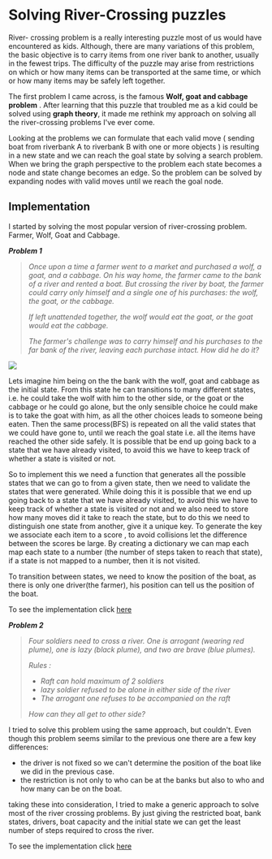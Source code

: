 # Solving River-Crossing puzzles

River- crossing problem is a really interesting puzzle most of us would have encountered as kids. Although, there are many variations of this problem, the basic objective is to carry items from one river bank to another, usually in the fewest trips. The difficulty of the puzzle may arise from restrictions on which or how many items can be transported at the same time, or which or how many items may be safely left together. 

The first problem I came across, is the famous **Wolf, goat and cabbage problem** . After learning that this puzzle that troubled me as a kid could be solved using **graph theory**, it made me rethink my approach on solving all the river-crossing problems I've ever come. 

 Looking at the problems we can formulate that each valid move ( sending boat from riverbank A to riverbank B with one or more objects ) is resulting in a new state and we can reach the goal state by solving a search problem. When we bring the graph perspective to the problem each state becomes a node and state change becomes an edge. So the problem can be solved by expanding nodes with valid moves until we reach the goal node.

## Implementation

  I started by solving the most popular version of river-crossing problem. Farmer, Wolf, Goat and Cabbage.

***Problem 1***

> *Once upon a time a farmer went to a market and purchased a wolf, a goat, and a cabbage. On his way home, the farmer came to the bank of a river and rented a boat. But crossing the river by boat, the farmer could carry only himself and a single one of his purchases: the wolf, the goat, or the cabbage.*
>
> *If left unattended together, the wolf would eat the goat, or the goat would eat the cabbage.*
>
> *The farmer's challenge was to carry himself and his purchases to the far bank of the river, leaving each purchase intact. How did he do it?*

![](https://upload.wikimedia.org/wikipedia/commons/2/28/Animasi_untuk_musang%2C_angsa_dan_kekacang_teka_teki.png)

Lets imagine him being on the the bank with the wolf, goat and cabbage as the initial state. From this state he can transitions to many different states, i.e. he could take the wolf with him to the other side, or the goat or the cabbage or he could go alone, but the only sensible choice he could make is to take the goat with him, as all the other choices leads to someone being eaten. Then the same process(BFS) is repeated on all the valid states that we could have gone to, until we reach the goal state i.e. all the items have reached the other side safely. It is possible that be end up going back to a state that we have already visited, to avoid this we have to keep track of whether a state is visited or not.

So to implement this we need a function that generates all the possible states that we can go to from a given state, then we need to validate the states that were generated. While doing this it is possible that we end up going back to a state that we have already visited, to avoid this we have to keep track of whether a state is visited or not and we also need to store how many moves did it take to reach the state, but to do this we need to distinguish one state from another, give it a unique key. To generate the key we associate each item to a score , to avoid collisions let the difference between the scores be large. By creating a dictionary we can map each map each state to a number (the number of  steps taken to reach that state), if a state is not mapped to a  number, then it is not visited.

To transition between states, we need to know the position of the boat, as there is only one driver(the farmer), his position can tell us the position of the boat.

To see the implementation click [here](https://github.com/TanishqPorwar/CP-Leadership-Program-Microsoft/blob/master/Session%202/farmer_problem.ipynb)

***Problem 2***

> *Four soldiers need to cross a river. One is arrogant (wearing red plume), one is lazy (black plume), and two are brave (blue plumes).*
>
> *Rules :*
>
> - *Raft can hold maximum of 2 soldiers*
> - *lazy soldier refused to be alone in either side of the river*
> - *The arrogant one refuses to be accompanied on the raft*
>
> *How can they all get to other side?*
>

I tried to solve this problem using the same approach, but couldn't. Even though this problem seems similar to the previous one there are a few key differences:

* the driver is not fixed so we can't determine the position of the boat like we did in the previous case.
* the restriction is not only to who can be at the banks but also to who and how many can be on the boat.

taking these into consideration, I tried to make a generic approach to solve most of the river crossing problems. By just giving the restricted boat, bank states, drivers, boat capacity and the initial state we can get the least number of steps required to cross the river.

To see the implementation click [here](https://github.com/TanishqPorwar/CP-Leadership-Program-Microsoft/blob/master/Session%202/River_problem.ipynb)
